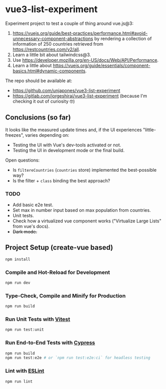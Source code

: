 # vue3-list-experiment

Experiment project to test a couple of thing around vue.js@3:

1. https://vuejs.org/guide/best-practices/performance.html#avoid-unnecessary-component-abstractions by rendering a collection of information of 250 countries retrieved from https://restcountries.com/v2/all.
2. Learn a little bit about tailwindcss@3.
3. Use https://developer.mozilla.org/en-US/docs/Web/API/Performance.
4. Learn a little about https://vuejs.org/guide/essentials/component-basics.html#dynamic-components.

The repo should be available at:

- https://github.com/unjapones/vue3-list-experiment
- https://gitlab.com/jorgeshirai/vue3-list-experiment (because I'm checking it out of curiosity 🤓)

## Conclusions (so far)

It looks like the measured update times and, if the UI experiences "little-freezes", varies depending on:

- Testing the UI with Vue's dev-tools activated or not.
- Testing the UI in development mode or the final build.

Open questions:

- Is `filtereCountries` (`countries` store) implemented the best-possible way?
- Is the filter + `class` binding the best approach?

### TODO

- Add basic e2e test.
- Set max in number input based on max population from countries.
- Unit tests.
- Check how a virtualized vue component works ("Virtualize Large Lists" from vue's docs).
- ~~Dark mode.~~

## Project Setup (create-vue based)

```sh
npm install
```

### Compile and Hot-Reload for Development

```sh
npm run dev
```

### Type-Check, Compile and Minify for Production

```sh
npm run build
```

### Run Unit Tests with [Vitest](https://vitest.dev/)

```sh
npm run test:unit
```

### Run End-to-End Tests with [Cypress](https://www.cypress.io/)

```sh
npm run build
npm run test:e2e # or `npm run test:e2e:ci` for headless testing
```

### Lint with [ESLint](https://eslint.org/)

```sh
npm run lint
```
